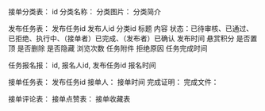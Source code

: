 接单分类表：
  id
  分类名称：
  分类图片：
  分类简介


发布任务表：
  发布任务id
  发布人id
  分类id
  标题
  内容
  状态：已待审核、已通过、已拒绝、执行中、（接单者）已完成、（发布者）已确认
  发布时间
  悬赏积分
  是否置顶
  是否删除
  是否隐藏
  浏览次数
  任务附件
  拒绝原因
  任务完成时间


任务报名报：
  id,
  报名人id,
  发布任务id
  报名时间
  


接单任务表：
  发布任务id
  接单人：
  接单时间
  完成证明：
  完成文件：


接单评论表：
接单点赞表：
接单收藏表

